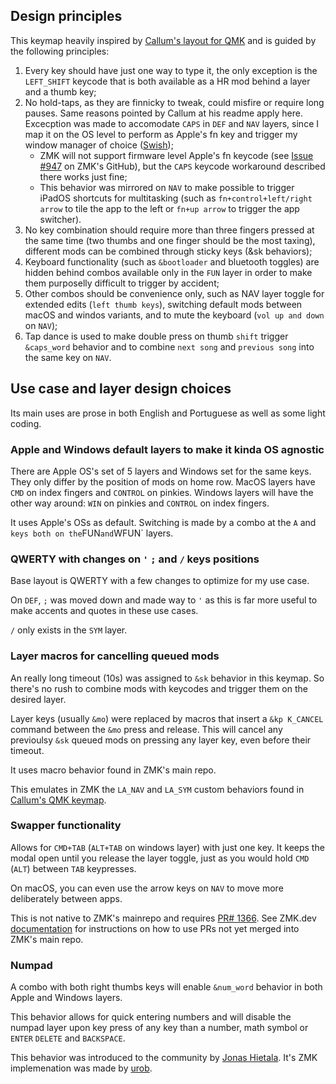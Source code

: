 ## Design principles

This keymap heavily inspired by [Callum's layout for QMK](https://github.com/qmk/qmk_firmware/blob/master/users/callum/readme.md) and is guided by the following principles:

01. Every key should have just one way to type it, the only exception is the `LEFT_SHIFT` keycode that is both available as a HR mod behind a layer and a thumb key;
02. No hold-taps, as they are finnicky to tweak, could misfire or require long pauses. Same reasons pointed by Callum at his readme apply here. Excecption was made to accomodate `CAPS` in `DEF` and `NAV` layers, since I map it on the OS level to perform as Apple's fn key and trigger my window manager of choice ([Swish](https://highlyopinionated.co/swish/));
    - ZMK will not support firmware level Apple's fn keycode (see [Issue #947](https://github.com/zmkfirmware/zmk/issues/947) on ZMK's GitHub), but the `CAPS` keycode workaround described there works just fine;
    - This behavior was mirrored on `NAV` to make possible to trigger iPadOS shortcuts for multitasking (such as `fn+control+left/right arrow` to tile the app to the left or `fn+up arrow` to trigger the app switcher).
03. No key combination should require more than three fingers pressed at the same time (two thumbs and one finger should be the most taxing), different mods can be combined through sticky keys (&sk behaviors);
04. Keyboard functionality (such as `&bootloader` and bluetooth toggles) are hidden behind combos available only in the `FUN` layer in order to make them purposelly difficult to trigger by accident;
05. Other combos should be convenience only, such as NAV layer toggle for extended edits (`left thumb keys`), switching default mods between macOS and windos variants, and to mute the keyboard (`vol up and down` on `NAV`);
06. Tap dance is used to make double press on thumb `shift` trigger `&caps_word` behavior and to combine `next song` and `previous song` into the same key on `NAV`.

## Use case and layer design choices

Its main uses are prose in both English and Portuguese as well as some light coding.

### Apple and Windows default layers to make it kinda OS agnostic
There are Apple OS's set of 5 layers and Windows set for the same keys. They only differ by the position of mods on home row. MacOS layers have `CMD` on index fingers and `CONTROL` on pinkies. Windows layers will have the other way around: `WIN` on pinkies and `CONTROL` on index fingers.

It uses Apple's OSs as default. Switching is made by a combo at the `A` and ` keys both on the `FUN` and `WFUN` layers.

### QWERTY with changes on `'` `;` and `/` keys positions

Base layout is QWERTY with a few changes to optimize for my use case.

On `DEF`, `;` was moved down and made way to `'` as this is far more useful to make accents and quotes in these use cases. 

`/` only exists in the `SYM` layer.

### Layer macros for cancelling queued mods

An really long timeout (10s) was assigned to `&sk` behavior in this keymap. So there's no rush to combine mods with keycodes and trigger them on the desired layer.

Layer keys (usually `&mo`) were replaced by macros that insert a `&kp K_CANCEL` command between the `&mo` press and release. This will cancel any previoulsy `&sk` queued mods on pressing any layer key, even before their timeout. 

It uses macro behavior found in ZMK's main repo.

This emulates in ZMK the `LA_NAV` and `LA_SYM` custom behaviors found in [Callum's QMK keymap](https://github.com/qmk/qmk_firmware/blob/master/users/callum/readme.md).

### Swapper functionality

Allows for `CMD+TAB` (`ALT+TAB` on windows layer) with just one key. It keeps the modal open until you release the layer toggle, just as you would hold `CMD` (`ALT`) between `TAB` keypresses.

On macOS, you can even use the arrow keys on `NAV` to move more deliberately between apps.

This is not native to ZMK's mainrepo and requires [PR# 1366](https://github.com/zmkfirmware/zmk/pull/1366). See ZMK.dev [documentation](https://zmk.dev/docs/features/beta-testing) for instructions on how to use PRs not yet merged into ZMK's main repo.

### Numpad

A combo with both right thumbs keys will enable `&num_word` behavior in both Apple and Windows layers. 

This behavior allows for quick entering numbers and will disable the numpad layer upon key press of any key than a number, math symbol or `ENTER` `DELETE` and `BACKSPACE`. 

This behavior was introduced to the community by [Jonas Hietala](https://www.jonashietala.se/blog/2022/09/06/the_current_t-34_keyboard_layout/#numword). It's ZMK implemenation was made by [urob](https://github.com/urob/zmk-config#numword).